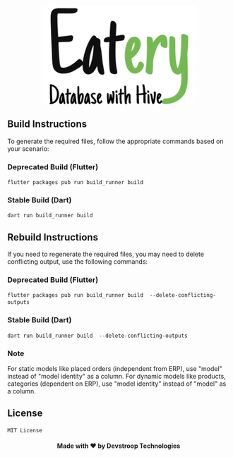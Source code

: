 <p align="center">
  <img src="https://raw.githubusercontent.com/devstroop/eatery_db/master/eatery_db.png" width="350px">
</p>

## Build Instructions

To generate the required files, follow the appropriate commands based on your scenario:

### Deprecated Build (Flutter)

```
flutter packages pub run build_runner build
```

### Stable Build (Dart)

```
dart run build_runner build
```

## Rebuild Instructions

If you need to regenerate the required files, you may need to delete conflicting output, use the following commands:

### Deprecated Build (Flutter)

```
flutter packages pub run build_runner build  --delete-conflicting-outputs
```

### Stable Build (Dart)

```
dart run build_runner build  --delete-conflicting-outputs
```

### Note

For static models like placed orders (independent from ERP), use "model" instead of "model identity" as a column.
For dynamic models like products, categories (dependent on ERP), use "model identity" instead of "model" as a column.

## License
  
  ```
  MIT License
  
  ```

<h4 align="center">Made with ❤ by Devstroop Technologies</h4>
